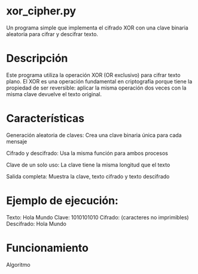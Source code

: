 # xor_cipher.py
Un programa simple que implementa el cifrado XOR con una clave binaria aleatoria para cifrar y descifrar texto.

# Descripción
Este programa utiliza la operación XOR (OR exclusivo) para cifrar texto plano. El XOR es una operación fundamental en criptografía porque tiene la propiedad de ser reversible: aplicar la misma operación dos veces con la misma clave devuelve el texto original.

# Características
Generación aleatoria de claves: Crea una clave binaria única para cada mensaje

Cifrado y descifrado: Usa la misma función para ambos procesos

Clave de un solo uso: La clave tiene la misma longitud que el texto

Salida completa: Muestra la clave, texto cifrado y texto descifrado

# Ejemplo de ejecución:
Texto: Hola Mundo
Clave: 1010101010
Cifrado: (caracteres no imprimibles)
Descifrado: Hola Mundo

# Funcionamiento
Algoritmo

